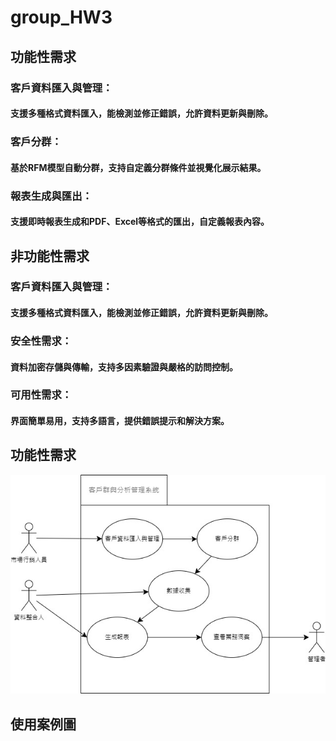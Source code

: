 # group_HW3

## 功能性需求
### 客戶資料匯入與管理：
#### 支援多種格式資料匯入，能檢測並修正錯誤，允許資料更新與刪除。
### 客戶分群：
#### 基於RFM模型自動分群，支持自定義分群條件並視覺化展示結果。
### 報表生成與匯出：
#### 支援即時報表生成和PDF、Excel等格式的匯出，自定義報表內容。
## 非功能性需求
### 客戶資料匯入與管理：
#### 支援多種格式資料匯入，能檢測並修正錯誤，允許資料更新與刪除。
### 安全性需求：
#### 資料加密存儲與傳輸，支持多因素驗證與嚴格的訪問控制。
### 可用性需求：
#### 界面簡單易用，支持多語言，提供錯誤提示和解決方案。

## 功能性需求
![IMG3](IMG3.jpg "IMG3")

## 使用案例圖
